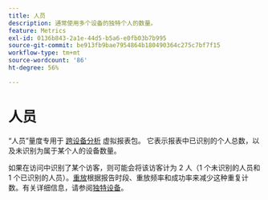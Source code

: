 ```yaml
---
title: 人员
description: 通常使用多个设备的独特个人的数量。
feature: Metrics
exl-id: 0136b843-2a1e-44d5-b5a6-e0fb03b7b995
source-git-commit: be913fb9bae7954864b180490364c275c7bf7f15
workflow-type: tm+mt
source-wordcount: '86'
ht-degree: 56%

---
```


# 人员

“人员”量度专用于 [跨设备分析](../cda/overview.md) 虚拟报表包。 它表示报表中已识别的个人总数，以及未识别为属于某个人的设备数量。

如果在访问中识别了某个访客，则可能会将该访客计为 2 人（1 个未识别的人员和 1 个已识别的人员）。[重放](/help/components/cda/replay.md)根据报告时段、重放频率和成功率来减少这种重复计数。有关详细信息，请参阅[独特设备](unique-devices.md)。

